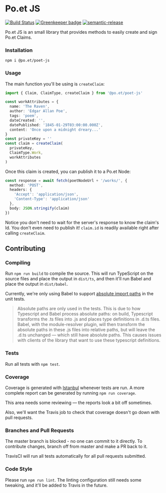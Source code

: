 # Po.et JS

[![Build Status](https://travis-ci.org/poetapp/poet-js.svg?branch=master)](https://travis-ci.org/poetapp/poet-js) [![Greenkeeper badge](https://badges.greenkeeper.io/poetapp/poet-js.svg)](https://greenkeeper.io/) [![semantic-release](https://img.shields.io/badge/%20%20%F0%9F%93%A6%F0%9F%9A%80-semantic--release-e10079.svg)](https://github.com/semantic-release/semantic-release)


Po.et JS is an small library that provides methods to easily create and sign Po.et Claims. 

### Installation
```
npm i @po.et/poet-js
```

### Usage

The main function you'll be using is `createClaim`:
```ts
import { Claim, ClaimType, createClaim } from '@po.et/poet-js' 

const workAttributes = {
  name: 'The Raven',
  author: 'Edgar Allan Poe',
  tags: 'poem',
  dateCreated: '',
  datePublished: '1845-01-29T03:00:00.000Z',
  content: 'Once upon a midnight dreary...'
}
const privateKey = ''
const claim = createClaim(
  privateKey,
  ClaimType.Work,
  workAttributes
)
```
Once this claim is created, you can publish it to a Po.et Node:
```ts
const response = await fetch(poetNodeUrl + '/works/', {
  method: 'POST',
  headers: {
	'Accept': 'application/json',
	'Content-Type': 'application/json'
  },
  body: JSON.stringify(claim)
})
```
Notice you don't need to wait for the server's response to know the claim's Id. You don't even need to publish it! `claim.id` is readily available right after calling `createClaim`.

## Contributing

### Compiling
Run `npm run build` to compile the source. This will run TypeScript on the source files and place the output in `dist/ts`, and then it'll run Babel and place the output in `dist/babel`.

Currently, we're only using Babel to support [absolute import paths](https://github.com/tleunen/babel-plugin-module-resolver) in the unit tests. 
> Absolute paths are only used in the tests. This is due to how Typescript and Babel process absolute paths: on build, Typescript transforms the .ts files into .js and places type definitions in .d.ts files. Babel, with the module-resolver plugin, will then transform the absolute paths in these .js files into relative paths, but will leave the .d.ts unchanged — which still have absolute paths. This causes issues with clients of the library that want to use these typescript definitions.   

### Tests
Run all tests with `npm test`.


### Coverage
Coverage is generated with [Istanbul](https://github.com/istanbuljs/nyc) whenever tests are run.
A more complete report can be generated by running `npm run coverage`.

This area needs some reviewing — the reports look a bit off sometimes.

Also, we'll want the Travis job to check that coverage doesn't go down with pull requests. 

### Branches and Pull Requests
The master branch is blocked - no one can commit to it directly. To contribute changes, branch off from master and make a PR back to it. 

TravisCI will run all tests automatically for all pull requests submitted.

### Code Style
Please run `npm run lint`. The linting configuration still needs some tweaking, and it'll be added to Travis in the future.

